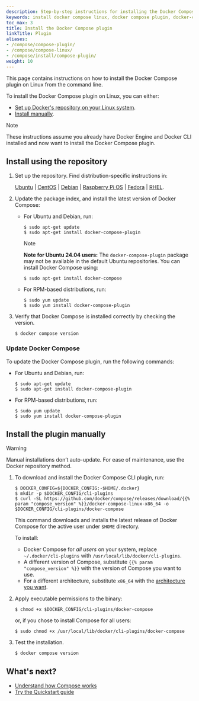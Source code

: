 ```yaml
---
description: Step-by-step instructions for installing the Docker Compose plugin on Linux using a package repository or manual method.
keywords: install docker compose linux, docker compose plugin, docker-compose-plugin linux, docker compose v2, docker compose manual install, linux docker compose
toc_max: 3
title: Install the Docker Compose plugin
linkTitle: Plugin
aliases:
- /compose/compose-plugin/
- /compose/compose-linux/
- /compose/install/compose-plugin/
weight: 10
---
```


This page contains instructions on how to install the Docker Compose plugin on Linux from the command line.

To install the Docker Compose plugin on Linux, you can either:
- [Set up Docker's repository on your Linux system](#install-using-the-repository).
- [Install manually](#install-the-plugin-manually).

> [!NOTE]
>
> These instructions assume you already have Docker Engine and Docker CLI installed and now want to install the Docker Compose plugin. 

## Install using the repository

1. Set up the repository. Find distribution-specific instructions in:

    [Ubuntu](/manuals/engine/install/ubuntu.md#install-using-the-repository) |
    [CentOS](/manuals/engine/install/centos.md#set-up-the-repository) |
    [Debian](/manuals/engine/install/debian.md#install-using-the-repository) |
    [Raspberry Pi OS](/manuals/engine/install/raspberry-pi-os.md#install-using-the-repository) |
    [Fedora](/manuals/engine/install/fedora.md#set-up-the-repository) |
    [RHEL](/manuals/engine/install/rhel.md#set-up-the-repository).

2. Update the package index, and install the latest version of Docker Compose:

    * For Ubuntu and Debian, run:

        ```console
        $ sudo apt-get update
        $ sudo apt-get install docker-compose-plugin
        ```

        > [!NOTE]
        > 
        > **Note for Ubuntu 24.04 users:** The `docker-compose-plugin` package may not be available in the default Ubuntu repositories. You can install Docker Compose using:

        ```console
        $ sudo apt-get install docker-compose
        ```
    * For RPM-based distributions, run:

        ```console
        $ sudo yum update
        $ sudo yum install docker-compose-plugin
        ```

3.  Verify that Docker Compose is installed correctly by checking the version.

    ```console
    $ docker compose version
    ```

### Update Docker Compose

To update the Docker Compose plugin, run the following commands:

* For Ubuntu and Debian, run:

    ```console
    $ sudo apt-get update
    $ sudo apt-get install docker-compose-plugin
    ```
* For RPM-based distributions, run:

    ```console
    $ sudo yum update
    $ sudo yum install docker-compose-plugin
    ```

## Install the plugin manually

> [!WARNING]
>
> Manual installations don’t auto-update. For ease of maintenance, use the Docker repository method.

1.  To download and install the Docker Compose CLI plugin, run:

    ```console
    $ DOCKER_CONFIG=${DOCKER_CONFIG:-$HOME/.docker}
    $ mkdir -p $DOCKER_CONFIG/cli-plugins
    $ curl -SL https://github.com/docker/compose/releases/download/{{% param "compose_version" %}}/docker-compose-linux-x86_64 -o $DOCKER_CONFIG/cli-plugins/docker-compose
    ```

    This command downloads and installs the latest release of Docker Compose for the active user under `$HOME` directory.

    To install:
    - Docker Compose for _all users_ on your system, replace `~/.docker/cli-plugins` with `/usr/local/lib/docker/cli-plugins`.
    - A different version of Compose, substitute `{{% param "compose_version" %}}` with the version of Compose you want to use.
    - For a different architecture, substitute `x86_64` with the [architecture you want](https://github.com/docker/compose/releases).   


2. Apply executable permissions to the binary:

    ```console
    $ chmod +x $DOCKER_CONFIG/cli-plugins/docker-compose
    ```
    or, if you chose to install Compose for all users:

    ```console
    $ sudo chmod +x /usr/local/lib/docker/cli-plugins/docker-compose
    ```

3. Test the installation.

    ```console
    $ docker compose version
    ```

## What's next?

- [Understand how Compose works](/manuals/compose/intro/compose-application-model.md)
- [Try the Quickstart guide](/manuals/compose/gettingstarted.md)
